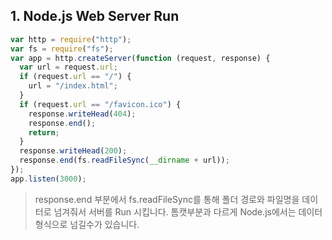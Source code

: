## 1. Node.js Web Server Run

```javascript
var http = require("http");
var fs = require("fs");
var app = http.createServer(function (request, response) {
  var url = request.url;
  if (request.url == "/") {
    url = "/index.html";
  }
  if (request.url == "/favicon.ico") {
    response.writeHead(404);
    response.end();
    return;
  }
  response.writeHead(200);
  response.end(fs.readFileSync(__dirname + url));
});
app.listen(3000);
```

> response.end 부분에서 fs.readFileSync를 통해 폴더 경로와 파일명을 데이터로 넘겨줘서 서버를 Run 시킵니다. 톰캣부분과 다르게 Node.js에서는 데이터형식으로 넘길수가 있습니다.
